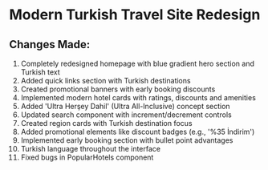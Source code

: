 # Modern Turkish Travel Site Redesign

## Changes Made:

1. Completely redesigned homepage with blue gradient hero section and Turkish text
2. Added quick links section with Turkish destinations
3. Created promotional banners with early booking discounts
4. Implemented modern hotel cards with ratings, discounts and amenities
5. Added 'Ultra Herşey Dahil' (Ultra All-Inclusive) concept section
6. Updated search component with increment/decrement controls
7. Created region cards with Turkish destination focus
8. Added promotional elements like discount badges (e.g., '%35 İndirim')
9. Implemented early booking section with bullet point advantages
10. Turkish language throughout the interface
11. Fixed bugs in PopularHotels component
